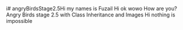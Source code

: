 i# angryBirdsStage2.5Hi my names is Fuzail Hi ok wowo How are you?
Angry Birds stage 2.5 with Class Inheritance and Images
Hi nothing is impossible

